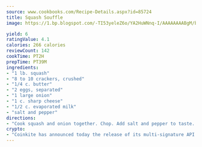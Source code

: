 ```yaml
---
source: www.cookbooks.com/Recipe-Details.aspx?id=85724
title: Squash Souffle
image: https://1.bp.blogspot.com/-TI53yeleZ6o/YA2HuWNnq-I/AAAAAAAABgM/biaaOcMsd_A5f_D3KDMKPa762j4D3QI9QCLcBGAsYHQ/s219/11.png

yield: 6
ratingValue: 4.1
calories: 266 calories
reviewCount: 142
cookTime: PT2H
prepTime: PT39M
ingredients:
- "1 lb. squash"
- "8 to 10 crackers, crushed"
- "1/4 c. butter"
- "2 eggs, separated"
- "1 large onion"
- "1 c. sharp cheese"
- "1/2 c. evaporated milk"
- "salt and pepper"
directions:
- "Cook squash and onion together. Chop. Add salt and pepper to taste. Add butter, cheese, egg yolks and crackers. Mix together. Beat egg whites until stiff. Fold into mixture. Bake in casserole dish at 350u00b0 for 30 minutes or until brown on top."
crypto:
- "Coinkite has announced today the release of its multi-signature API and Co-sign Pages, giving users the first Bitcoin platform of its kind to support M-of-15 signatures."
---
```

